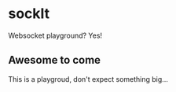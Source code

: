 # sockIt
Websocket playground? Yes!

## Awesome to come
This is a playgroud, don't expect something big...
